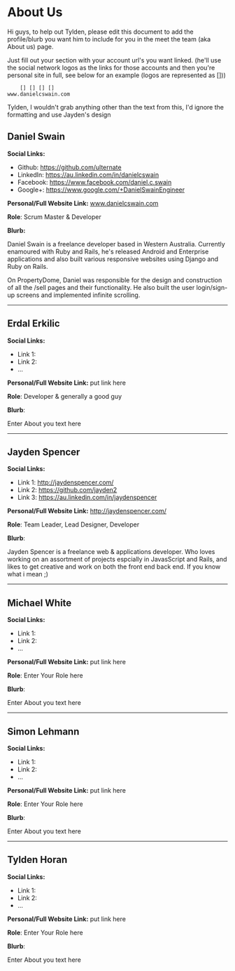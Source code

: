 # About Us
Hi guys, to help out Tylden, please edit this document to add the profile/blurb you want him to include for you in the meet the team (aka About us) page.

Just fill out your section with your account url's you want linked. (he'll use the social network logos as the links for those accounts and then you're personal site in full, see below for an example (logos are represented as []))

```
    [] [] [] []
www.danielcswain.com
```

Tylden, I wouldn't grab anything other than the text from this, I'd ignore the formatting and use Jayden's design

## Daniel Swain

__Social Links:__
- Github: https://github.com/ulternate
- LinkedIn: https://au.linkedin.com/in/danielcswain
- Facebook: https://www.facebook.com/daniel.c.swain
- Google+: https://www.google.com/+DanielSwainEngineer

__Personal/Full Website Link:__ www.danielcswain.com

__Role__: Scrum Master & Developer

__Blurb:__

Daniel Swain is a freelance developer based in Western Australia. Currently enamoured with Ruby and Rails, he's released Android and Enterprise applications and also built various responsive websites using Django and Ruby on Rails.

On PropertyDome, Daniel was responsible for the design and construction of all the /sell pages and their functionality. He also built the user login/sign-up screens and implemented infinite scrolling.
___
## Erdal Erkilic

__Social Links:__
- Link 1:
- Link 2:
- ...

__Personal/Full Website Link:__ put link here

__Role__: Developer & generally a good guy

__Blurb__:

Enter About you text here
___
## Jayden Spencer

__Social Links:__
- Link 1: http://jaydenspencer.com/
- Link 2: https://github.com/jayden2
- Link 3: https://au.linkedin.com/in/jaydenspencer

__Personal/Full Website Link:__ http://jaydenspencer.com/

__Role__: Team Leader, Lead Designer, Developer

__Blurb__:

Jayden Spencer is a freelance web & applications developer. Who loves working on an assortment of projects espcially in JavasScript and Rails, and likes to get creative and work on both the front end back end. If you know what i mean ;)
___
## Michael White

__Social Links:__
- Link 1:
- Link 2:
- ...

__Personal/Full Website Link:__ put link here

__Role__: Enter Your Role here

__Blurb__:

Enter About you text here
___
## Simon Lehmann

__Social Links:__
- Link 1:
- Link 2:
- ...

__Personal/Full Website Link:__ put link here

__Role__: Enter Your Role here

__Blurb__:

Enter About you text here
___
## Tylden Horan

__Social Links:__
- Link 1:
- Link 2:
- ...

__Personal/Full Website Link:__ put link here

__Role__: Enter Your Role here

__Blurb__:

Enter About you text here
